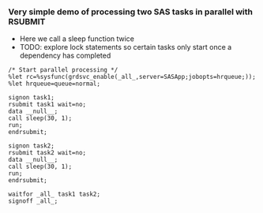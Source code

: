 ### Very simple demo of processing two SAS tasks in parallel with RSUBMIT
* Here we call a sleep function twice
* TODO: explore lock statements so certain tasks only start once a dependency has completed

```sas
/* Start parallel processing */
%let rc=%sysfunc(grdsvc_enable(_all_,server=SASApp;jobopts=hrqueue;));
%let hrqueue=queue=normal;

signon task1;
rsubmit task1 wait=no;
data __null__;
call sleep(30, 1);
run;
endrsubmit;

signon task2;
rsubmit task2 wait=no;
data __null__;
call sleep(30, 1);
run;
endrsubmit;

waitfor _all_ task1 task2;
signoff _all_;

```

